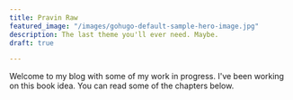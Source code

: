 ```yaml
---
title: Pravin Raw
featured_image: "/images/gohugo-default-sample-hero-image.jpg"
description: The last theme you'll ever need. Maybe.
draft: true

---
```

Welcome to my blog with some of my work in progress. I've been working on this book idea. You can read some of the chapters below.